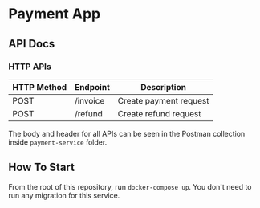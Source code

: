 # Payment App

## API Docs

### HTTP APIs

| HTTP Method | Endpoint | Description            |
| ----------- | -------- | ---------------------- |
| POST        | /invoice | Create payment request |
| POST        | /refund  | Create refund request  |

The body and header for all APIs can be seen in the Postman collection inside `payment-service` folder.

## How To Start

From the root of this repository, run `docker-compose up`. You don't need to run any migration for this service.
